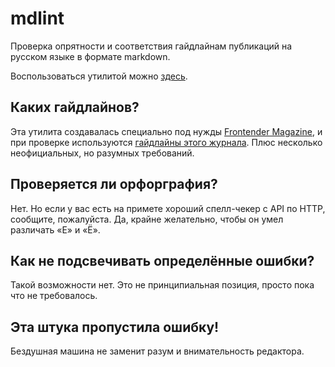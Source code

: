 # mdlint

Проверка опрятности и соответствия гайдлайнам публикаций на русском языке в
формате markdown.

Воспользоваться утилитой можно [здесь][prod].

## Каких гайдлайнов?

Эта утилита создавалась специально под нужды [Frontender Magazine][fm], и
при проверке используются [гайдлайны этого журнала][fm-guides]. Плюс несколько
неофициальных, но разумных требований.

## Проверяется ли орфорграфия?

Нет. Но если у вас есть на примете хороший спелл-чекер с API по HTTP, сообщите,
пожалуйста. Да, крайне желательно, чтобы он умел различать «Е» и «Ё».

## Как не подсвечивать определённые ошибки?

Такой возможности нет. Это не принципиальная позиция, просто пока что не
требовалось.

## Эта штука пропустила ошибку!

Бездушная машина не заменит разум и внимательность редактора.


[prod]: http://subzey.github.io/mdlint "Продакшн"
[fm]: http://frontender.info/ "Frontender Magazine"
[fm-guides]: http://frontender.info/contributors.html#typo "Гайдлайны Frontender Manazine"